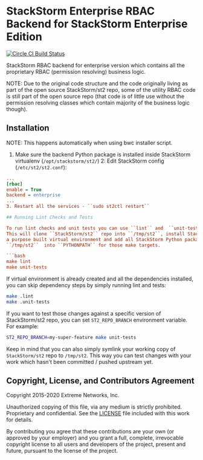 # StackStorm Enterprise RBAC Backend for StackStorm Enterprise Edition

[![Circle CI Build Status](https://circleci.com/gh/extremenetworks/st2-enterprise-rbac-backend.svg?style=shield&circle-token=eaf1bdcfc552072706ef0a6e68049f285dd33a03)](https://circleci.com/gh/extremenetworks/st2-enterprise-rbac-backend)

StackStorm RBAC backend for enterprise version which contains all the proprietary RBAC
(permission resolving) business logic.

NOTE: Due to the original code structure and the code originally living as part of the
open source StackStorm/st2 repo, some of the utility RBAC code is still part of the open
source repo (that code is of little use without the permission resolving classes which
contain majority of the business logic though).

## Installation

NOTE: This happens automatically when using bwc installer script.

1. Make sure the backend Python package is installed inside StackStorm virtualenv
   (``/opt/stackstorm/st2/``)
2: Edit StackStorm config (``/etc/st2/st2.conf``):

```ini
...
[rbac]
enable = True
backend = enterprise
...
3. Restart all the services - ``sudo st2ctl restart``

## Running Lint Checks and Tests

To run lint checks and unit tests you can use ``lint`` and  ``unit-tests`` make targets.
This will clone ``StackStorm/st2`` repo into ``/tmp/st2``, install StackStorm dependencies in
a purpose built virtual environment and add all StackStorm Python packages from
``/tmp/st2``  into ``PYTHONPATH`` for those make targets.

```bash
make lint
make unit-tests
```

If virtual environment is already created and all the dependencies installed, you can skip
dependency steps by simply running lint and tests:

```bash
make .lint
make .unit-tests
```

If you want to test those changes against a specific version of StackStorm/st2 repo, you can set
``ST2_REPO_BRANCH`` environment variable. For example:

```bash
ST2_REPO_BRANCH=my-super-feature make unit-tests
```

Keep in mind that you can also simply symlink your working copy of ``StackStorm/st2`` repo to
``/tmp/st2``. This way you can test changes with your work which hasn't been committed / pushed
upstream yet.

## Copyright, License, and Contributors Agreement

Copyright 2015-2020 Extreme Networks, Inc.

Unauthorized copying of this file, via any medium is strictly prohibited. Proprietary and confidential. See the [LICENSE](LICENSE) file included with this work for details.

By contributing you agree that these contributions are your own (or approved by your employer) and you grant a full, complete, irrevocable copyright license to all users and developers of the project, present and future, pursuant to the license of the project.
